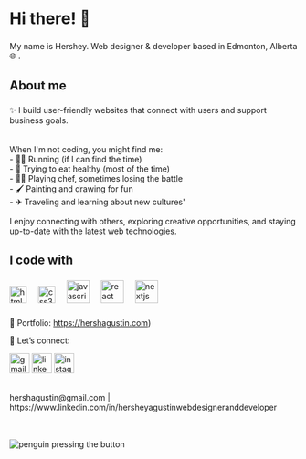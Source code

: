 <h1 align="left">Hi there! 👋 </h1>

###

<p align="left">My name is Hershey. Web designer & developer based in Edmonton, Alberta 🌐  .</p>

###

<h2 align="left">About me</h2>

###

<p align="left">✨ I build user-friendly websites that connect with users and support business goals.<br><br><br>
  When I'm not coding, you might find me:<br>  
- 🏃‍♀️ Running (if I can find the time) <br>
- 🥗 Trying to eat healthy (most of the time) <br>
- 👩‍🍳 Playing chef, sometimes losing the battle <br>
- 🖌 Painting and drawing for fun <br>
- ✈ Traveling and learning about new cultures'<br><br>
  I enjoy connecting with others, exploring creative opportunities, and staying up-to-date with the latest web technologies.<br>
</p>

###

<h2 align="left">I code with</h2>

###

<div align="left">
  <img src="https://cdn.jsdelivr.net/gh/devicons/devicon/icons/html5/html5-original.svg" height="30" alt="html5 logo"  />
  <img width="12" />
  <img src="https://cdn.jsdelivr.net/gh/devicons/devicon/icons/css3/css3-original.svg" height="30" alt="css3 logo"  />
  <img width="12" />
  <img src="https://cdn.jsdelivr.net/gh/devicons/devicon/icons/javascript/javascript-original.svg" height="40" alt="javascript logo"  />
  <img width="12" />
  <img src="https://cdn.jsdelivr.net/gh/devicons/devicon/icons/react/react-original.svg" height="40" alt="react logo"  />
  <img width="12" />
  <img src="https://cdn.jsdelivr.net/gh/devicons/devicon/icons/nextjs/nextjs-original.svg" height="40" alt="nextjs logo"  />
  <img width="12" />
</div>

###
📂 Portfolio: https://hershagustin.com)  

💌 Let’s connect: 
<div align="left">
  <img src="https://img.shields.io/static/v1?message=Gmail&logo=gmail&label=&color=D14836&logoColor=white&labelColor=&style=for-the-badge" height="35" alt="gmail logo"  />
  <img src="https://img.shields.io/static/v1?message=LinkedIn&logo=linkedin&label=&color=0077B5&logoColor=white&labelColor=&style=for-the-badge" height="35" alt="linkedin logo"  />
  <img src="https://img.shields.io/static/v1?message=Instagram&logo=instagram&label=&color=E4405F&logoColor=white&labelColor=&style=for-the-badge" height="35" alt="instagram logo"  /\>
</div><br>
<p>hershagustin@gmail.com | https://www.linkedin.com/in/hersheyagustinwebdesigneranddeveloper</p><br><br>

<img src="https://media.giphy.com/media/v1.Y2lkPTc5MGI3NjExNXZudHMybXN0YjBzdzM4dmZ3MGp4c3dqMHIxMjZvOGxuaWwwMjBreiZlcD12MV9naWZzX3NlYXJjaCZjdD1n/CuuSHzuc0O166MRfjt/giphy.gif" alt="penguin pressing the button"/>


